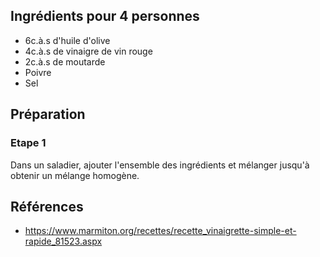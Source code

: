 ## Ingrédients pour 4 personnes

- 6c.à.s d'huile d'olive
- 4c.à.s de vinaigre de vin rouge
- 2c.à.s de moutarde
- Poivre
- Sel

## Préparation

### Etape 1

Dans un saladier, ajouter l'ensemble des ingrédients et mélanger jusqu'à obtenir un mélange homogène.

## Références

- <https://www.marmiton.org/recettes/recette_vinaigrette-simple-et-rapide_81523.aspx>
